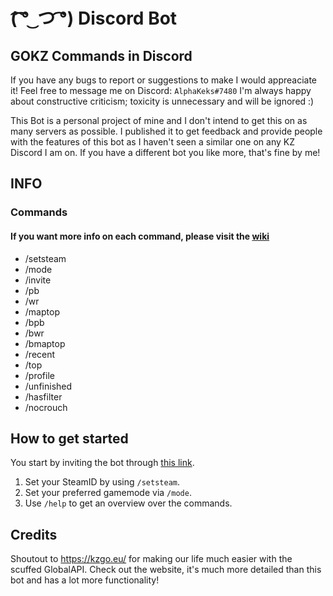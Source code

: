 # (͡ ͡° ͜ つ ͡͡°) Discord Bot

## GOKZ Commands in Discord

If you have any bugs to report or suggestions to make I would appreaciate it!
Feel free to message me on Discord: `AlphaKeks#7480`
I'm always happy about constructive criticism; toxicity is unnecessary and will be ignored :)

This Bot is a personal project of mine and I don't intend to get this on as many servers as possible. I published it to get feedback and provide people with the features of this bot as I haven't seen a similar one on any KZ Discord I am on. If you have a different bot you like more, that's fine by me!


## INFO

### Commands
#### If you want more info on each command, please visit the [wiki](https://github.com/AlphaKeks/Schnose/wiki)

-   /setsteam
-   /mode
-   /invite
-   /pb
-   /wr
-   /maptop
-   /bpb
-   /bwr
-   /bmaptop
-   /recent
-   /top
-   /profile
-   /unfinished
-   /hasfilter
-   /nocrouch

## How to get started

You start by inviting the bot through [this link](https://schnose.eu/schnosebot).

1. Set your SteamID by using `/setsteam`.
2. Set your preferred gamemode via `/mode`.
3. Use `/help` to get an overview over the commands.

## Credits

Shoutout to https://kzgo.eu/ for making our life much easier with the scuffed GlobalAPI. Check out the website, it's much more detailed than this bot and has a lot more functionality!

